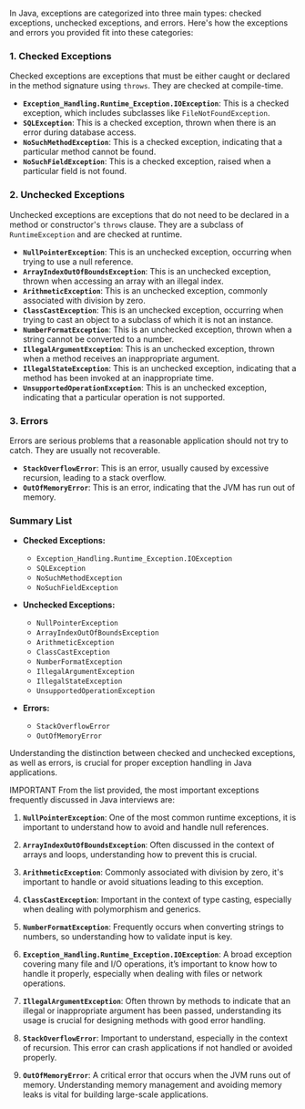 In Java, exceptions are categorized into three main types: checked exceptions, unchecked exceptions, and errors. Here's how the exceptions and errors you provided fit into these categories:

### 1. **Checked Exceptions**
Checked exceptions are exceptions that must be either caught or declared in the method signature using `throws`. They are checked at compile-time.

- **`Exception_Handling.Runtime_Exception.IOException`**: This is a checked exception, which includes subclasses like `FileNotFoundException`.
- **`SQLException`**: This is a checked exception, thrown when there is an error during database access.
- **`NoSuchMethodException`**: This is a checked exception, indicating that a particular method cannot be found.
- **`NoSuchFieldException`**: This is a checked exception, raised when a particular field is not found.

### 2. **Unchecked Exceptions**
Unchecked exceptions are exceptions that do not need to be declared in a method or constructor's `throws` clause. They are a subclass of `RuntimeException` and are checked at runtime.

- **`NullPointerException`**: This is an unchecked exception, occurring when trying to use a null reference.
- **`ArrayIndexOutOfBoundsException`**: This is an unchecked exception, thrown when accessing an array with an illegal index.
- **`ArithmeticException`**: This is an unchecked exception, commonly associated with division by zero.
- **`ClassCastException`**: This is an unchecked exception, occurring when trying to cast an object to a subclass of which it is not an instance.
- **`NumberFormatException`**: This is an unchecked exception, thrown when a string cannot be converted to a number.
- **`IllegalArgumentException`**: This is an unchecked exception, thrown when a method receives an inappropriate argument.
- **`IllegalStateException`**: This is an unchecked exception, indicating that a method has been invoked at an inappropriate time.
- **`UnsupportedOperationException`**: This is an unchecked exception, indicating that a particular operation is not supported.

### 3. **Errors**
Errors are serious problems that a reasonable application should not try to catch. They are usually not recoverable.

- **`StackOverflowError`**: This is an error, usually caused by excessive recursion, leading to a stack overflow.
- **`OutOfMemoryError`**: This is an error, indicating that the JVM has run out of memory.

### Summary List

- **Checked Exceptions:**
    - `Exception_Handling.Runtime_Exception.IOException`
    - `SQLException`
    - `NoSuchMethodException`
    - `NoSuchFieldException`

- **Unchecked Exceptions:**
    - `NullPointerException`
    - `ArrayIndexOutOfBoundsException`
    - `ArithmeticException`
    - `ClassCastException`
    - `NumberFormatException`
    - `IllegalArgumentException`
    - `IllegalStateException`
    - `UnsupportedOperationException`

- **Errors:**
    - `StackOverflowError`
    - `OutOfMemoryError`

Understanding the distinction between checked and unchecked exceptions, as well as errors, is crucial for proper exception handling in Java applications.

IMPORTANT
From the list provided, the most important exceptions frequently discussed in Java interviews are:

1. **`NullPointerException`**: One of the most common runtime exceptions, it is important to understand how to avoid and handle null references.

2. **`ArrayIndexOutOfBoundsException`**: Often discussed in the context of arrays and loops, understanding how to prevent this is crucial.

3. **`ArithmeticException`**: Commonly associated with division by zero, it's important to handle or avoid situations leading to this exception.

4. **`ClassCastException`**: Important in the context of type casting, especially when dealing with polymorphism and generics.

5. **`NumberFormatException`**: Frequently occurs when converting strings to numbers, so understanding how to validate input is key.

6. **`Exception_Handling.Runtime_Exception.IOException`**: A broad exception covering many file and I/O operations, it’s important to know how to handle it properly, especially when dealing with files or network operations.

7. **`IllegalArgumentException`**: Often thrown by methods to indicate that an illegal or inappropriate argument has been passed, understanding its usage is crucial for designing methods with good error handling.

8. **`StackOverflowError`**: Important to understand, especially in the context of recursion. This error can crash applications if not handled or avoided properly.

9. **`OutOfMemoryError`**: A critical error that occurs when the JVM runs out of memory. Understanding memory management and avoiding memory leaks is vital for building large-scale applications.

